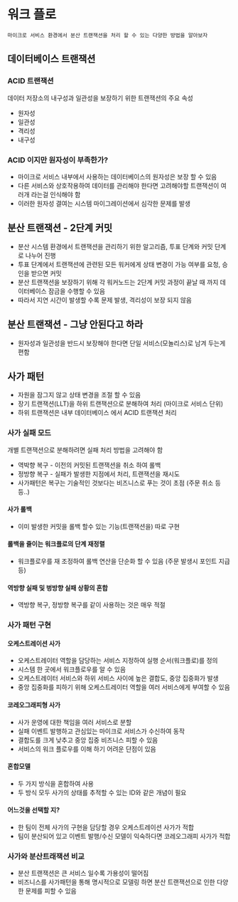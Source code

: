 # 워크 플로
`
마이크로 서비스 환경에서 분산 트랜잭션을 처리 할 수 있는 다양한 방법을 알아보자
`

## 데이터베이스 트랜잭션

### ACID 트랜잭션
데이터 저장소의 내구성과 일관성을 보장하기 위한 트랜잭션의 주요 속성
- 원자성 
- 일관성
- 격리성
- 내구성
### ACID 이지만 원자성이 부족한가?
- 마이크로 서비스 내부에서 사용하는 데이터베이스의 원자성은 보장 할 수 있음
- 다른 서비스와 상호작용하여 데이터를 관리해야 한다면 고려해야할 트랜잭션이 여러개 라는걸 인식해야 함
- 이러한 원자성 결여는 시스템 마이그레이션에서 심각한 문제를 발생
## 분산 트랜잭션 - 2단계 커밋
- 분산 시스템 환경에서 트랜잭션을 관리하기 위한 알고리즘, 투표 단계와 커밋 단계로 나누어 진행
- 투표 단계에서 트랜잭션에 관련된 모든 워커에게 상태 변경이 가능 여부를 요청, 승인을 받으면 커밋
- 분산 트랜잭션을 보장하기 위해 각 워커노드는 2단계 커밋 과정이 끝날 때 까지 데이터베이스 잠금을 수행할 수 있음
- 따라서 지연 시간이 발생할 수록 문제 발생, 격리성이 보장 되지 않음

## 분산 트랜잭션 - 그냥 안된다고 하라
- 원자성과 일관성을 반드시 보장해야 한다면 단일 서비스(모놀리스)로 남겨 두는게 편함

## 사가 패턴
- 자원을 잠그지 않고 상태 변경을 조절 할 수 있음
- 장기 트랜잭션(LLT)을 하위 트랜잭션으로 분해하여 처리 (마이크로 서비스 단위)
- 하위 트랜잭션은 내부 데이터베이스 에서 ACID 트랜잭션 처리

### 사가 실패 모드
개별 트랜잭션으로 분해하려면 실패 처리 방법을 고려해야 함
- 역박향 복구 - 이전의 커밋된 트랜잭션을 취소 하여 롤백
- 정방향 복구 - 실패가 발생한 지점에서 처리, 트랜잭션을 재시도 
- 사가패턴은 복구는 기술적인 것보다는 비즈니스로 푸는 것이 초점 (주문 취소 등등..)

#### 사가 롤백
- 이미 발생한 커밋을 롤백 할수 있는 기능(트랜잭션을) 따로 구현

#### 롤백을 줄이는 워크플로의 단계 재정렬
- 워크플로우를 재 조정하여 롤백 연산을 단순화 할 수 있음 (주문 발생시 포인트 지급 등)

#### 역방향 실패 및 벙방향 실패 상황의 혼합
- 역방향 복구, 정방향 복구를 같이 사용하는 것은 매우 적절

### 사가 패턴 구현

#### 오케스트레이션 사가
- 오케스트레이터 역할을 담당하는 서비스 지정하여 실행 순서(워크플로)를 정의
- 시스템 한 곳에서 워크플로우를 알 수 있음
- 오케스트레이터 서비스와 하위 서비스 사이에 높은 결합도, 중앙 집중화가 발생
- 중앙 집중화를 피하기 위해 오케스트레이터 역할을 여러 서비스에게 부여할 수 있음

#### 코레오그래피형 사가
- 사가 운영에 대한 책임을 여러 서비스로 분할
- 실패 이벤트 발행하고 관심있는 마이크로 서비스가 수신하여 동작
- 결합도를 크게 낮추고 중앙 집중 비즈니스 피할 수 있음
- 서비스의 워크 플로우를 이해 하기 어려운 단점이 있음

#### 혼합모델
- 두 가지 방식을 혼합하여 사용
- 두 방식 모두 사가의 상태를 추적할 수 있는 ID와 같은 개념이 필요

#### 어느것을 선택할 지?
- 한 팀이 전체 사가의 구현을 담당할 경우 오케스트레이션 사가가 적합
- 팀이 분산되어 있고 이벤트 발행/수신 모델이 익숙하다면 코레오그래피 사가가 적합

### 사가와 분산트래잭션 비교
- 분산 트랜잭션은 큰 서비스 일수록 가용성이 떨어짐
- 비즈니스를 사가패턴을 통해 명시적으로 모델링 하면 분산 트랜잭션으로 인한 다양한 문제를 피할 수 있음




